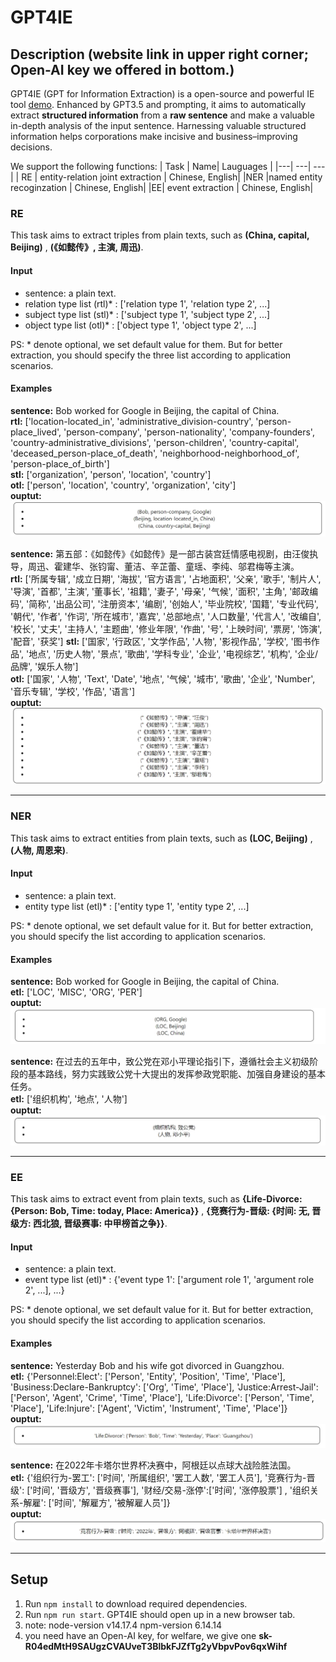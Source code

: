 # GPT4IE
## Description (website link in upper right corner; Open-AI key we offered in bottom.)
GPT4IE (GPT for Information Extraction) is a open-source and powerful IE tool [demo](https://cocacola-lab.github.io/GPT4IE/). Enhanced by GPT3.5 and prompting, it aims to automatically extract **structured information** from a **raw sentence** and make a valuable in-depth analysis of the input sentence. Harnessing valuable structured information helps corporations make incisive and business–improving decisions.

We support the following functions:
| Task | Name| Lauguages |
|---| ---| --- |
| RE | entity-relation joint extraction | Chinese, English|
|NER |named entity recoginzation | Chinese, English|
|EE| event extraction | Chinese, English|

### RE
This task aims to extract triples from plain texts, such as **(China, capital, Beijing)** , **(《如懿传》, 主演, 周迅)**.
#### Input
- sentence: a plain text.
- relation type list (rtl)* : ['relation type 1', 'relation type 2', ...]
- subject type list (stl)* : ['subject type 1', 'subject type 2', ...]
- object type list (otl)* : ['object type 1', 'object type 2', ...]

PS: * denote optional, we set default value for them. But for better extraction, you should specify the three list according to application scenarios.
#### Examples
**sentence:** Bob worked for Google in Beijing, the capital of China.  
**rtl:** ['location-located_in', 'administrative_division-country', 'person-place_lived', 'person-company', 'person-nationality', 'company-founders', 'country-administrative_divisions', 'person-children', 'country-capital', 'deceased_person-place_of_death', 'neighborhood-neighborhood_of', 'person-place_of_birth']  
**stl:** ['organization', 'person', 'location', 'country']  
**otl:** ['person', 'location', 'country', 'organization', 'city']  
**ouptut:**  
![ouptut](examples/RE-eng.jpg)  

**sentence:** 第五部：《如懿传》《如懿传》是一部古装宫廷情感电视剧，由汪俊执导，周迅、霍建华、张钧甯、董洁、辛芷蕾、童瑶、李纯、邬君梅等主演。  
**rtl:** ['所属专辑', '成立日期', '海拔', '官方语言', '占地面积', '父亲', '歌手', '制片人', '导演', '首都', '主演', '董事长', '祖籍', '妻子', '母亲', '气候', '面积', '主角', '邮政编码', '简称', '出品公司', '注册资本', '编剧', '创始人', '毕业院校', '国籍', '专业代码', '朝代', '作者', '作词', '所在城市', '嘉宾', '总部地点', '人口数量', '代言人', '改编自', '校长', '丈夫', '主持人', '主题曲', '修业年限', '作曲', '号', '上映时间', '票房', '饰演', '配音', '获奖']
**stl:** ['国家', '行政区', '文学作品', '人物', '影视作品', '学校', '图书作品', '地点', '历史人物', '景点', '歌曲', '学科专业', '企业', '电视综艺', '机构', '企业/品牌', '娱乐人物']  
**otl:** ['国家', '人物', 'Text', 'Date', '地点', '气候', '城市', '歌曲', '企业', 'Number', '音乐专辑', '学校', '作品', '语言']  
**ouptut:**  
![ouptut](examples/RE-zh.jpg) 

---
### NER
This task aims to extract entities from plain texts, such as **(LOC, Beijing)** , **(人物, 周恩来)**.
#### Input
- sentence: a plain text.
- entity type list (etl)* : ['entity type 1', 'entity type 2', ...]

PS: * denote optional, we set default value for it. But for better extraction, you should specify the list according to application scenarios.
#### Examples
**sentence:** Bob worked for Google in Beijing, the capital of China.  
**etl:**  ['LOC', 'MISC', 'ORG', 'PER']  
**ouptut:**  
![ouptut](examples/NER-eng.jpg)  

**sentence:** 在过去的五年中，致公党在邓小平理论指引下，遵循社会主义初级阶段的基本路线，努力实践致公党十大提出的发挥参政党职能、加强自身建设的基本任务。   
**etl:** ['组织机构', '地点', '人物']  
**ouptut:**  
![ouptut](examples/NER-zh.jpg) 

---
### EE
This task aims to extract event from plain texts, such as **{Life-Divorce: {Person: Bob, Time: today, Place: America}}** , **{竞赛行为-晋级: {时间: 无, 晋级方: 西北狼, 晋级赛事: 中甲榜首之争}}**.
#### Input
- sentence: a plain text.
- event type list (etl)* : {'event type 1': ['argument role 1', 'argument role 2', ...], ...}

PS: * denote optional, we set default value for it. But for better extraction, you should specify the list according to application scenarios.
#### Examples
**sentence:** Yesterday Bob and his wife got divorced in Guangzhou.  
**etl:**  {'Personnel:Elect': ['Person', 'Entity', 'Position', 'Time', 'Place'], 'Business:Declare-Bankruptcy': ['Org', 'Time', 'Place'], 'Justice:Arrest-Jail': ['Person', 'Agent', 'Crime', 'Time', 'Place'], 'Life:Divorce': ['Person', 'Time', 'Place'], 'Life:Injure': ['Agent', 'Victim', 'Instrument', 'Time', 'Place']}  
**ouptut:**  
![ouptut](examples/EE-eng.jpg)  

**sentence:** 在2022年卡塔尔世界杯决赛中，阿根廷以点球大战险胜法国。  
**etl:** {'组织行为-罢工': ['时间', '所属组织', '罢工人数', '罢工人员'], '竞赛行为-晋级': ['时间', '晋级方', '晋级赛事'], '财经/交易-涨停':['时间', '涨停股票'] , '组织关系-解雇': ['时间', '解雇方', '被解雇人员']}  
**ouptut:**  
![ouptut](examples/EE-zh.jpg) 

---

## Setup

1. Run `npm install` to download required dependencies.
2. Run `npm run start`. GPT4IE should open up in a new browser tab.
3. note: node-version v14.17.4  npm-version 6.14.14
4. you need have an Open-AI key, for welfare, we give one **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**

